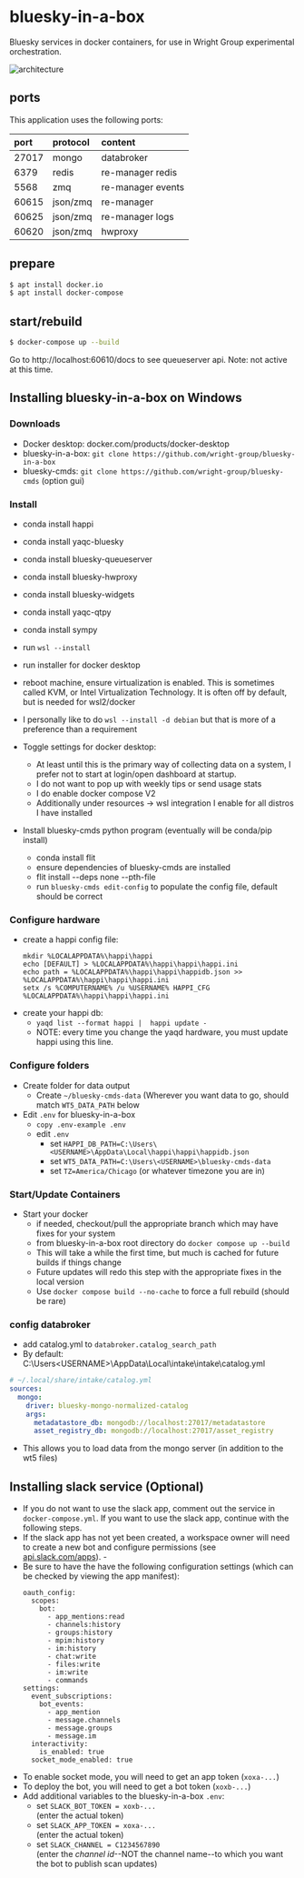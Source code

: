 # bluesky-in-a-box 

Bluesky services in docker containers, for use in Wright Group experimental orchestration.

![architecture](./bluesky-in-a-box-architecture.svg)

## ports

This application uses the following ports:

| port  | protocol | content           |
| :---- | :------- | :---------------- |
| 27017 | mongo    | databroker        |
| 6379  | redis    | re-manager redis  |
| 5568  | zmq      | re-manager events |
| 60615 | json/zmq | re-manager        |
| 60625 | json/zmq | re-manager logs   |
| 60620 | json/zmq | hwproxy           |

## prepare

```sh
$ apt install docker.io
$ apt install docker-compose
```

## start/rebuild

```sh
$ docker-compose up --build
```

Go to http://localhost:60610/docs to see queueserver api. Note: not active at this time.

## Installing bluesky-in-a-box on Windows

### Downloads

- Docker desktop: docker.com/products/docker-desktop
- bluesky-in-a-box: `git clone https://github.com/wright-group/bluesky-in-a-box`
- bluesky-cmds: `git clone https://github.com/wright-group/bluesky-cmds` (option gui)

### Install
- conda install happi
- conda install yaqc-bluesky
- conda install bluesky-queueserver
- conda install bluesky-hwproxy
- conda install bluesky-widgets
- conda install yaqc-qtpy
- conda install sympy
- run `wsl --install`
- run installer for docker desktop
- reboot machine, ensure virtualization is enabled. This is sometimes called KVM, or Intel Virtualization Technology. It is often off by default, but is needed for wsl2/docker
- I personally like to do `wsl --install -d debian` but that is more of a preference than a requirement

- Toggle settings for docker desktop:
   - At least until this is the primary way of collecting data on a system, I prefer not to start at login/open dashboard at startup.
   - I do not want to pop up with weekly tips or send usage stats
   - I do enable docker compose V2
   - Additionally under resources -> wsl integration I enable for all distros I have installed

- Install bluesky-cmds python program (eventually will be conda/pip install)
   - conda install flit
   - ensure dependencies of bluesky-cmds are installed
   - flit install --deps none --pth-file
   - run `bluesky-cmds edit-config` to populate the config file, default should be correct

### Configure hardware

- create a happi config file:
  ```
  mkdir %LOCALAPPDATA%\happi\happi
  echo [DEFAULT] > %LOCALAPPDATA%\happi\happi\happi.ini
  echo path = %LOCALAPPDATA%\happi\happi\happidb.json >> %LOCALAPPDATA%\happi\happi\happi.ini
  setx /s %COMPUTERNAME% /u %USERNAME% HAPPI_CFG %LOCALAPPDATA%\happi\happi\happi.ini
  ```
- create your happi db: 
  - `yaqd list --format happi |  happi update -`
  - NOTE: every time you change the yaqd hardware, you must update happi using this line.

### Configure folders

- Create folder for data output
  - Create `~/bluesky-cmds-data` (Wherever you want data to go, should match `WT5_DATA_PATH` below
- Edit `.env` for bluesky-in-a-box
  - `copy .env-example .env`
  - edit `.env`
     - set `HAPPI_DB_PATH=C:\Users\<USERNAME>\AppData\Local\happi\happi\happidb.json`
     - set `WT5_DATA_PATH=C:\Users\<USERNAME>\bluesky-cmds-data`
     - set `TZ=America/Chicago` (or whatever timezone you are in)

### Start/Update Containers

- Start your docker
  - if needed, checkout/pull the appropriate branch which may have fixes for your system
  - from bluesky-in-a-box root directory do `docker compose up --build`
  - This will take a while the first time, but much is cached for future builds if things change
  - Future updates will redo this step with the appropriate fixes in the local version
  - Use `docker compose build --no-cache` to force a full rebuild (should be rare)

### config databroker
  - add catalog.yml to `databroker.catalog_search_path`
  - By default: C:\Users\<USERNAME>\AppData\Local\intake\intake\catalog.yml

```yaml
# ~/.local/share/intake/catalog.yml
sources:
  mongo:
    driver: bluesky-mongo-normalized-catalog
    args:
      metadatastore_db: mongodb://localhost:27017/metadatastore
      asset_registry_db: mongodb://localhost:27017/asset_registry
```

  - This allows you to load data from the mongo server (in addition to the wt5 files)

## Installing slack service (Optional) 

- If you do not want to use the slack app, comment out the service in `docker-compose.yml`.  If you want to use the slack app, continue with the following steps.
- If the slack app has not yet been created, a workspace owner will need to create a new bot and configure permissions (see [api.slack.com/apps](https://api.slack.com/apps)).  - 
- Be sure to have the have the following configuration settings (which can be checked by viewing the app manifest):
  ```
  oauth_config:
    scopes:
      bot:
        - app_mentions:read
        - channels:history
        - groups:history
        - mpim:history
        - im:history
        - chat:write
        - files:write
        - im:write
        - commands
  settings:
    event_subscriptions:
      bot_events:
        - app_mention
        - message.channels
        - message.groups
        - message.im
    interactivity:
      is_enabled: true
    socket_mode_enabled: true
  ```
- To enable socket mode, you will need to get an app token (`xoxa-...`)
- To deploy the bot, you will need to get a bot token (`xoxb-...`)
- Add additional variables to the bluesky-in-a-box `.env`:
  - set `SLACK_BOT_TOKEN = xoxb-...`  
    (enter the actual token)
  - set `SLACK_APP_TOKEN = xoxa-...`  
    (enter the actual token)
  - set `SLACK_CHANNEL = C1234567890`  
    (enter the _channel id_--NOT the channel name--to which you want the bot to publish scan updates)
